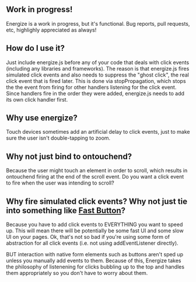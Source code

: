Work in progress!
------------
Energize is a work in progress, but it's functional.  Bug reports, pull requests, etc, highlighly appreciated as always!


How do I use it?
------------
Just include energize.js before any of your code that deals with click events (including any libraries and frameworks).  The reason is that energize.js fires simulated click events and also needs to suppress the "ghost click", the real click event that is fired later.  This is done via stopPropagation, which stops the the event from firing for other handlers listening for the click event.  Since handlers fire in the order they were added, energize.js needs to add its own click handler first.


Why use energize?
------------

Touch devices sometimes add an artificial delay to click events, just to make sure the user isn't double-tapping to zoom.

Why not just bind to ontouchend?
-------------

Because the user might touch an element in order to scroll, which results in ontouchend firing at the end of the scroll event.  Do you want a click event to fire when the user was intending to scroll?


Why fire simulated click events?  Why not just tie into something like <a href="http://code.google.com/mobile/articles/fast_buttons.html">Fast Button</a>?
-------------

Because you have to add click events to EVERYTHING you want to speed up.  This will mean there will be potentially be some fast UI and some slow UI on your pages.  Ok, that's not so bad if you're using some form of abstraction for all click events (i.e. not using addEventListener directly).

BUT interaction with native form elements such as buttons aren't sped up unless you manually add events to them.  Because of this, Energize takes the philosophy of listenening for clicks bubbling up to the top and handles them appropriately so you don't have to worry about them.
